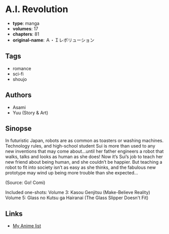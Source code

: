 # A.I. Revolution

-   **type**: manga
-   **volumes**: 17
-   **chapters**: 81
-   **original-name**: Ａ・Ｉレボリューション

## Tags

-   romance
-   sci-fi
-   shoujo

## Authors

-   Asami
-   Yuu (Story & Art)

## Sinopse

In futuristic Japan, robots are as common as toasters or washing machines. Technology rules, and high-school student Sui is more than used to any new inventions that may come about…until her father engineers a robot that walks, talks and looks as human as she does! Now it’s Sui’s job to teach her new friend about being human, and she couldn’t be happier. But teaching a robot to fit into society isn’t as easy as she thinks, and the fabulous new prototype may wind up being more trouble than she expected…

(Source: Go! Comi)

Included one-shots:
Volume 3: Kasou Genjitsu (Make-Believe Reality)
Volume 5: Glass no Kutsu ga Hairanai (The Glass Slipper Doesn't Fit)

## Links

-   [My Anime list](https://myanimelist.net/manga/1099/AI_Revolution)
